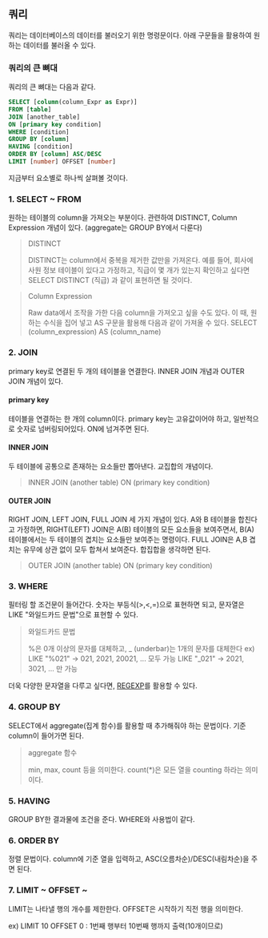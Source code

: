 ## 쿼리
쿼리는 데이터베이스의 데이터를 불러오기 위한 명령문이다. 아래 구문들을 활용하여 원하는 데이터를 불러올 수 있다.

### 쿼리의 큰 뼈대
쿼리의 큰 뼈대는 다음과 같다.

```SQL
SELECT [column(column_Expr as Expr)]
FROM [table]
JOIN [another_table]
ON [primary key condition]
WHERE [condition]
GROUP BY [column]
HAVING [condition]
ORDER BY [column] ASC/DESC
LIMIT [number] OFFSET [number]
```

지금부터 요소별로 하나씩 살펴볼 것이다.

### 1. SELECT ~ FROM
원하는 테이블의 column을 가져오는 부분이다. 관련하여 DISTINCT, Column Expression 개념이 있다. (aggregate는 GROUP BY에서 다룬다)

> DISTINCT
> 
> DISTINCT는 column에서 중복을 제거한 값만을 가져온다. 
> 예를 들어, 회사에 사원 정보 테이블이 있다고 가정하고, 직급이 몇 개가 있는지 확인하고 싶다면 SELECT DISTINCT (직급) 과 같이 표현하면 될 것이다.

> Column Expression
>
>  Raw data에서 조작을 가한 다음 column을 가져오고 싶을 수도 있다.
> 이 때, 원하는 수식을 집어 넣고 AS 구문을 활용해 다음과 같이 가져올 수 있다.
> SELECT (column_expression) AS (column_name)

### 2. JOIN
primary key로 연결된 두 개의 테이블을 연결한다. INNER JOIN 개념과 OUTER JOIN 개념이 있다.

#### primary key
테이블을 연결하는 한 개의 column이다. primary key는 고유값이어야 하고, 일반적으로 숫자로 넘버링되어있다. ON에 넘겨주면 된다.

#### INNER JOIN
두 테이블에 공통으로 존재하는 요소들만 뽑아낸다. 교집합의 개념이다.

> INNER JOIN (another table) ON (primary key condition)

#### OUTER JOIN
RIGHT JOIN, LEFT JOIN, FULL JOIN 세 가지 개념이 있다. A와 B 테이블을 합친다고 가정하면, RIGHT(LEFT) JOIN은 A(B) 테이블의 모든 요소들을 보여주면서, B(A) 테이블에서는 두 테이블의 겹치는 요소들만 보여주는 명령이다.
FULL JOIN은 A,B 겹치는 유무에 상관 없이 모두 합쳐서 보여준다. 합집합을 생각하면 된다.

> OUTER JOIN (another table) ON (primary key condition)

### 3. WHERE

필터링 할 조건문이 들어간다. 숫자는 부등식(>,<,=)으로 표현하면 되고, 문자열은 LIKE "와일드카드 문법"으로 표현할 수 있다.

> 와일드카드 문법
>
>  %은 0개 이상의 문자를 대체하고, _ (underbar)는 1개의 문자를 대체한다
> ex) LIKE "%021" -> 021, 2021, 20021, ... 모두 가능
> LIKE "\_021" -> 2021, 3021, ... 만 가능

더욱 다양한 문자열을 다루고 싶다면, [REGEXP]("http://tcpschool.com/mysql/mysql_operator_patternMatching")를 활용할 수 있다.

### 4. GROUP BY

SELECT에서 aggregate(집계 함수)를 활용할 때 추가해줘야 하는 문법이다. 기준 column이 들어가면 된다.

> aggregate 함수
>
> min, max, count 등을 의미한다. 
> count(\*)은 모든 열을 counting 하라는 의미이다.

### 5. HAVING

GROUP BY한 결과물에 조건을 준다. WHERE와 사용법이 같다.

### 6. ORDER BY

정렬 문법이다. column에 기준 열을 입력하고, ASC(오름차순)/DESC(내림차순)을 주면 된다.

### 7. LIMIT ~ OFFSET ~

LIMIT는 나타낼 행의 개수를 제한한다. OFFSET은 시작하기 직전 행을 의미한다.

ex) LIMIT 10 OFFSET 0 : 1번째 행부터 10번째 행까지 출력(10개이므로)

